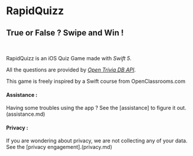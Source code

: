 # RapidQuizz

## **True or False ? Swipe and Win !**

<br />

RapidQuizz is an iOS Quiz Game made with *Swift 5*. 

All the questions are provided by [*Open Trivia DB API*](https://opentdb.com/api_config.php).

This game is freely inspired by a Swift course from OpenClassrooms.com


#### Assistance : 

Having some troubles using the app ? 
See the [assistance] to figure it out.(assistance.md)

#### Privacy : 

If you are wondering about privacy, we are not collecting any of your data.
See the [privacy engagement].(privacy.md)
